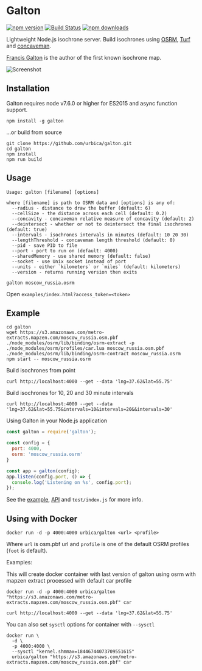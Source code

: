 # Galton

[![npm version](https://img.shields.io/npm/v/galton.svg)](https://www.npmjs.com/package/galton)
[![Build Status](https://travis-ci.org/urbica/galton.svg?branch=master)](https://travis-ci.org/urbica/galton)
[![npm downloads](https://img.shields.io/npm/dt/galton.svg)](https://www.npmjs.com/package/galton)

Lightweight Node.js isochrone server. Build isochrones using [OSRM](http://project-osrm.org/), [Turf](http://turfjs.org/) and [concaveman](https://github.com/mapbox/concaveman).

[Francis Galton](https://en.wikipedia.org/wiki/Francis_Galton) is the author of the first known isochrone map.

![Screenshot](https://raw.githubusercontent.com/urbica/galton/master/example.png)

## Installation

Galton requires node v7.6.0 or higher for ES2015 and async function support.

```
npm install -g galton
```

...or build from source

```shell
git clone https://github.com/urbica/galton.git
cd galton
npm install
npm run build
```

## Usage

```shell
Usage: galton [filename] [options]

where [filename] is path to OSRM data and [options] is any of:
  --radius - distance to draw the buffer (default: 6)
  --cellSize - the distance across each cell (default: 0.2)
  --concavity - concaveman relative measure of concavity (default: 2)
  --deintersect - whether or not to deintersect the final isochrones (default: true)
  --intervals - isochrones intervals in minutes (default: 10 20 30)
  --lengthThreshold - concaveman length threshold (default: 0)
  --pid - save PID to file
  --port - port to run on (default: 4000)
  --sharedMemory - use shared memory (default: false)
  --socket - use Unix socket instead of port
  --units - either `kilometers` or `miles` (default: kilometers)
  --version - returns running version then exits
```

```
galton moscow_russia.osrm
```

Open `examples/index.html?access_token=<token>`

## Example

```shell
cd galton
wget https://s3.amazonaws.com/metro-extracts.mapzen.com/moscow_russia.osm.pbf
./node_modules/osrm/lib/binding/osrm-extract -p ./node_modules/osrm/profiles/car.lua moscow_russia.osm.pbf
./node_modules/osrm/lib/binding/osrm-contract moscow_russia.osrm
npm start -- moscow_russia.osrm
```

Build isochrones from point

```shell
curl http://localhost:4000 --get --data 'lng=37.62&lat=55.75'
```

Build isochrones for 10, 20 and 30 minute intervals

```
curl http://localhost:4000 --get --data 'lng=37.62&lat=55.75&intervals=10&intervals=20&&intervals=30'
```

Using Galton in your Node.js application

```js
const galton = require('galton');

const config = {
  port: 4000,
  osrm: 'moscow_russia.osrm'
}

const app = galton(config);
app.listen(config.port, () => {
  console.log('Listening on %s', config.port);
});
```

See the [example](https://github.com/urbica/galton/blob/master/examples/index.html), [API](https://github.com/urbica/galton/blob/master/API.md) and `test/index.js` for more info.

## Using with Docker

```shell
docker run -d -p 4000:4000 urbica/galton <url> <profile>
```

Where `url` is osm.pbf url and `profile` is one of the default OSRM profiles (`foot` is default).

Examples:

This will create docker container with last version of galton using osrm with mapzen extract processed with default car profile

```shell
docker run -d -p 4000:4000 urbica/galton "https://s3.amazonaws.com/metro-extracts.mapzen.com/moscow_russia.osm.pbf" car
```

```shell
curl http://localhost:4000 --get --data 'lng=37.62&lat=55.75'
```

You can also set `sysctl` options for container with `--sysctl`

```shell
docker run \
  -d \
  -p 4000:4000 \
  --sysctl "kernel.shmmax=18446744073709551615"
  urbica/galton "https://s3.amazonaws.com/metro-extracts.mapzen.com/moscow_russia.osm.pbf" car
```
